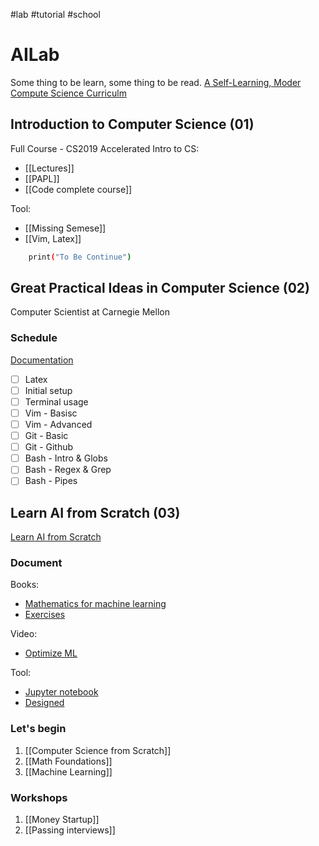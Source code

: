 #lab #tutorial #school
# AILab
Some thing to be learn, some thing to be read.
[A Self-Learning, Moder Compute Science Curriculm](https://functionalcs.github.io/curriculum)

## Introduction to Computer Science (01)
Full Course - CS2019 Accelerated Intro to CS: 
- [[Lectures]]
- [[PAPL]]
- [[Code complete course]]

Tool: 
- [[Missing Semese]]
- [[Vim, Latex]]

```sh
	print("To Be Continue") 
```

## Great Practical Ideas in Computer Science (02)
Computer Scientist at Carnegie Mellon
### Schedule
[Documentation](https://www.cs.cmu.edu/~07131/f21/)

- [ ] Latex
- [ ] Initial setup
- [ ] Terminal usage
- [ ] Vim - Basisc
- [ ] Vim - Advanced
- [ ] Git - Basic
- [ ] Git - Github
- [ ] Bash - Intro & Globs
- [ ] Bash - Regex & Grep
- [ ] Bash - Pipes

## Learn AI from Scratch (03)
[Learn AI from Scratch](https://learnaifromscratch.github.io)
### Document
Books:
- [Mathematics for machine learning](https://mml-book.github.io/book/mml-book.pdf)
- [Exercises](https://www.overleaf.com/project/5e9ac1c60705310001cd6148)
 
Video: 
- [Optimize ML](https://www.youtube.com/channel/UCDtsHjkOEMHYPGgpKX8VOPg/videos)

Tool: 
- [Jupyter notebook](https://nbviewer.org)
- [Designed](https://learnaifromscratch.github.io/about-site.html)


### Let's begin
1. [[Computer Science from Scratch]]
2. [[Math Foundations]]
3. [[Machine Learning]]


### Workshops 
1. [[Money Startup]]
2. [[Passing interviews]]
